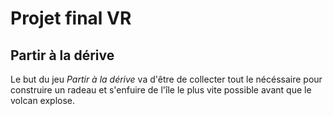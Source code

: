 # Projet final VR 
## Partir à la dérive
Le but du jeu *Partir à la dérive* va d'être de collecter tout le nécéssaire pour construire un radeau et s'enfuire de l'île le plus vite possible avant que le volcan explose.
